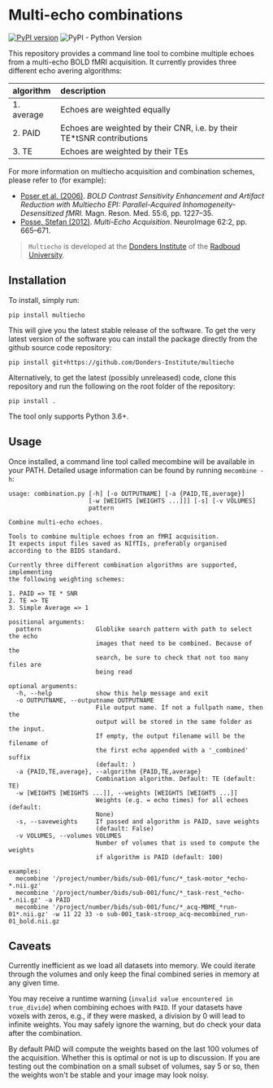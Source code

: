 # Multi-echo combinations

[![PyPI version](https://badge.fury.io/py/multiecho.svg)](https://badge.fury.io/py/multiecho)
![PyPI - Python Version](https://img.shields.io/pypi/pyversions/multiecho.svg)

This repository provides a command line tool to combine multiple echoes from a multi-echo BOLD fMRI acquisition.
It currently provides three different echo avering algorithms:

|algorithm  | description |
|:--------- |:----------- |
|1. average | Echoes are weighted equally
|2. PAID    | Echoes are weighted by their CNR, i.e. by their TE*tSNR contributions
|3. TE      | Echoes are weighted by their TEs

For more information on multiecho acquisition and combination schemes, please refer to (for example):

- [Poser et al. (2006)](https://onlinelibrary.wiley.com/doi/full/10.1002/mrm.20900). *BOLD Contrast Sensitivity Enhancement and Artifact Reduction with Multiecho EPI: Parallel-Acquired Inhomogeneity- Desensitized fMRI.* Magn. Reson. Med. 55:6, pp. 1227–35.
- [Posse, Stefan (2012)](https://doi.org/10.1016/j.neuroimage.2011.10.057). *Multi-Echo Acquisition*. NeuroImage 62:2, pp. 665–671.

> `Multiecho` is developed at the [Donders Institute](https://www.ru.nl/donders/) of the [Radboud University](https://www.ru.nl/english/).

## Installation

To install, simply run:

    pip install multiecho
 
This will give you the latest stable release of the software. To get the very latest version of the software you can install the package directly from the github source code repository:

    pip install git+https://github.com/Donders-Institute/multiecho

Alternatively, to get the latest (possibly unreleased) code, clone this repository and run the following on the root folder of the repository:

    pip install .

The tool only supports Python 3.6+.

## Usage

Once installed, a command line tool called mecombine will be available in your PATH. Detailed usage information can be found by running `mecombine -h`:

    usage: combination.py [-h] [-o OUTPUTNAME] [-a {PAID,TE,average}]
                          [-w [WEIGHTS [WEIGHTS ...]]] [-s] [-v VOLUMES]
                          pattern
    
    Combine multi-echo echoes.
    
    Tools to combine multiple echoes from an fMRI acquisition.
    It expects input files saved as NIfTIs, preferably organised
    according to the BIDS standard.
    
    Currently three different combination algorithms are supported, implementing
    the following weighting schemes:
    
    1. PAID => TE * SNR
    2. TE => TE
    3. Simple Average => 1
    
    positional arguments:
      pattern               Globlike search pattern with path to select the echo
                            images that need to be combined. Because of the
                            search, be sure to check that not too many files are
                            being read
    
    optional arguments:
      -h, --help            show this help message and exit
      -o OUTPUTNAME, --outputname OUTPUTNAME
                            File output name. If not a fullpath name, then the
                            output will be stored in the same folder as the input.
                            If empty, the output filename will be the filename of
                            the first echo appended with a '_combined' suffix
                            (default: )
      -a {PAID,TE,average}, --algorithm {PAID,TE,average}
                            Combination algorithm. Default: TE (default: TE)
      -w [WEIGHTS [WEIGHTS ...]], --weights [WEIGHTS [WEIGHTS ...]]
                            Weights (e.g. = echo times) for all echoes (default:
                            None)
      -s, --saveweights     If passed and algorithm is PAID, save weights
                            (default: False)
      -v VOLUMES, --volumes VOLUMES
                            Number of volumes that is used to compute the weights
                            if algorithm is PAID (default: 100)
    
    examples:
      mecombine '/project/number/bids/sub-001/func/*_task-motor_*echo-*.nii.gz'
      mecombine '/project/number/bids/sub-001/func/*_task-rest_*echo-*.nii.gz' -a PAID
      mecombine '/project/number/bids/sub-001/func/*_acq-MBME_*run-01*.nii.gz' -w 11 22 33 -o sub-001_task-stroop_acq-mecombined_run-01_bold.nii.gz

## Caveats

Currently inefficient as we load all datasets into memory. We could iterate through the volumes and only keep the final combined series in memory at any given time.

You may receive a runtime warning (`invalid value encountered in true_divide`) when combining echoes with `PAID`. If your datasets have voxels with zeros, e.g., if they were masked, a division by 0 will lead to infinite weights. You may safely ignore the warning, but do check your data after the combination.

By default PAID will compute the weights based on the last 100 volumes of the acquisition. Whether this is optimal or not is up to discussion. If you are testing out the combination on a small subset of volumes, say 5 or so, then the weights won't be stable and your image may look noisy.
